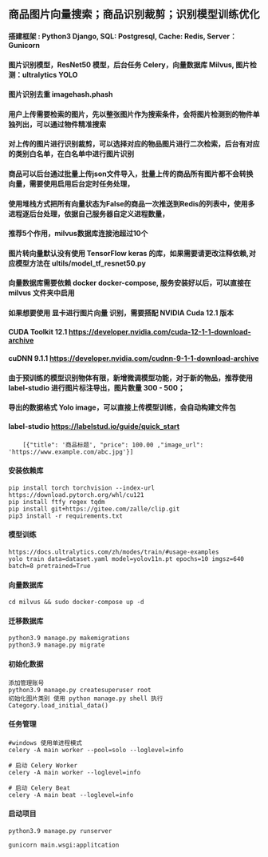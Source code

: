 ## 商品图片向量搜索；商品识别裁剪；识别模型训练优化

#### 搭建框架 : Python3 Django, SQL: Postgresql, Cache: Redis, Server： Gunicorn
#### 图片识别模型，ResNet50 模型，后台任务 Celery，向量数据库 Milvus, 图片检测：ultralytics YOLO
#### 图片识别去重 imagehash.phash
#### 用户上传需要检索的图片，先以整张图片作为搜索条件，会将图片检测到的物件单独列出，可以通过物件精准搜索
#### 对上传的图片进行识别裁剪，可以选择对应的物品图片进行二次检索，后台有对应的类别白名单，在白名单中进行图片识别
#### 商品可以后台通过批量上传json文件导入，批量上传的商品所有图片都不会转换向量，需要使用启用后台定时任务处理，
#### 使用堆栈方式把所有向量状态为False的商品一次推送到Redis的列表中，使用多进程逐后台处理，依据自己服务器自定义进程数量，
#### 推荐5个作用，milvus数据库连接池超过10个
#### 图片转向量默认没有使用 TensorFlow keras 的库，如果需要请更改注释依赖,对应模型方法在 ultils/model_tf_resnet50.py
#### 向量数据库需要依赖 docker docker-compose, 服务安装好以后，可以直接在 milvus 文件夹中启用
#### 如果想要使用 显卡进行图片向量 识别，需要搭配 NVIDIA Cuda 12.1 版本
#### CUDA Toolkit 12.1 https://developer.nvidia.com/cuda-12-1-1-download-archive
#### cuDNN 9.1.1       https://developer.nvidia.com/cudnn-9-1-1-download-archive
#### 由于预训练的模型识别物体有限，新增微调模型功能，对于新的物品，推荐使用 label-studio 进行图片标注导出，图片数量 300 - 500；
#### 导出的数据格式 Yolo image，可以直接上传模型训练，会自动构建文件包
#### label-studio https://labelstud.io/guide/quick_start

```
    [{"title": '商品标题', "price": 100.00 ,"image_url": 'https://www.example.com/abc.jpg'}]
```
#### 安装依赖库
    pip install torch torchvision --index-url https://download.pytorch.org/whl/cu121
    pip install ftfy regex tqdm
    pip install git+https://gitee.com/zalle/clip.git
    pip3 install -r requirements.txt

#### 模型训练
    https://docs.ultralytics.com/zh/modes/train/#usage-examples
    yolo train data=dataset.yaml model=yolov11n.pt epochs=10 imgsz=640 batch=8 pretrained=True

#### 向量数据库
    cd milvus && sudo docker-compose up -d

#### 迁移数据库
    python3.9 manage.py makemigrations
    python3.9 manage.py migrate

#### 初始化数据
    添加管理账号
    python3.9 manage.py createsuperuser root
    初始化图片类别 使用 python manage.py shell 执行
    Category.load_initial_data()

#### 任务管理
    #windows 使用单进程模式
    celery -A main worker --pool=solo --loglevel=info

    # 启动 Celery Worker
    celery -A main worker --loglevel=info

    # 启动 Celery Beat
    celery -A main beat --loglevel=info

#### 启动项目

    python3.9 manage.py runserver
    
    gunicorn main.wsgi:applitcation

